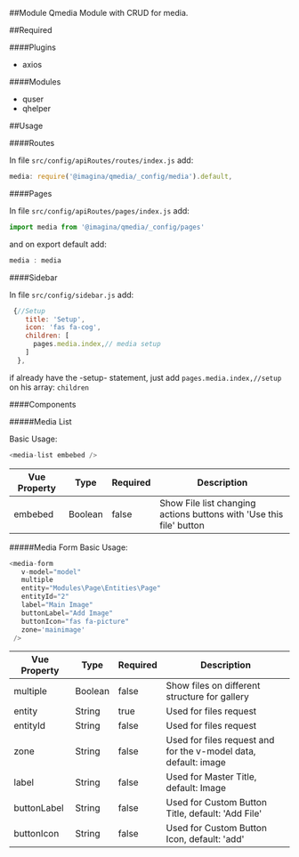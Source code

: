 ##Module Qmedia
Module with CRUD for media.

##Required

####Plugins
- axios

####Modules
- quser
- qhelper


##Usage

####Routes

In file `src/config/apiRoutes/routes/index.js` add:
```js
media: require('@imagina/qmedia/_config/media').default,
```


####Pages

In file `src/config/apiRoutes/pages/index.js` add:
```js
import media from '@imagina/qmedia/_config/pages'
```

and on export default add:
```js
media : media
```

####Sidebar

In file `src/config/sidebar.js`  add:
```js
 {//Setup
    title: 'Setup',
    icon: 'fas fa-cog',
    children: [
      pages.media.index,// media setup
    ]
  },
```
if already have the -setup- statement, just add `pages.media.index,//setup` on his array: `children`

####Components

#####Media List 



Basic Usage:
```js
<media-list embebed />
```
| Vue Property  | Type | Required | Description |
| ------------- | ------------- | ------------- | ------------- |
| embebed  |Boolean  | false | Show File list changing actions buttons with 'Use this file' button

#####Media Form
Basic Usage:
```js
<media-form
   v-model="model"
   multiple 
   entity="Modules\Page\Entities\Page"
   entityId="2"
   label="Main Image"
   buttonLabel="Add Image"
   buttonIcon="fas fa-picture"
   zone='mainimage'
 />
```
| Vue Property  | Type | Required | Description |
| ------------- | ------------- | ------------- | ------------- |
| multiple  |Boolean  | false | Show files on different structure for gallery
| entity  |String  | true | Used for files request
| entityId  |String  | false | Used for files request
| zone |String  | false | Used for files request and for the v-model data, default: image
| label |String  | false | Used for Master Title, default: Image
| buttonLabel |String  | false | Used for Custom Button Title, default: 'Add File'
| buttonIcon |String  | false | Used for Custom Button Icon, default: 'add'